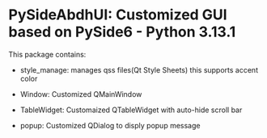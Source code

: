 # PySideAbdhUI: Customized GUI based on PySide6 - Python 3.13.1
This package contains:
 * style_manage: manages qss files(Qt Style Sheets)
                 this supports accent color
                 
 * Window: Customized QMainWindow
 * TableWidget: Customaized QTableWidget with auto-hide scroll bar
 * popup: Customized QDialog to disply popup message

